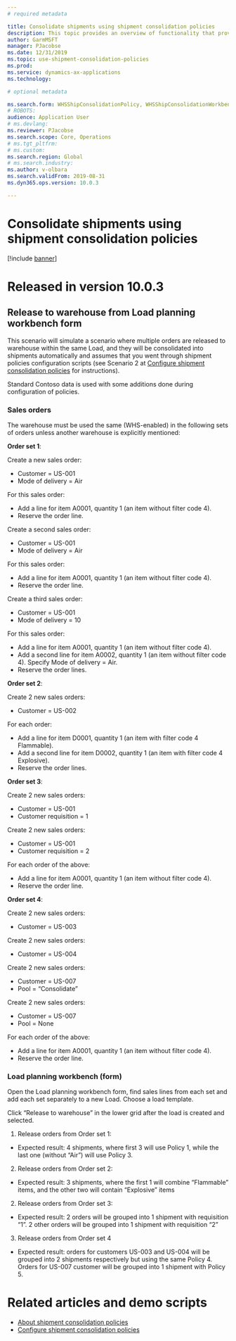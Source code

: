 ```yaml
---
# required metadata

title: Consolidate shipments using shipment consolidation policies
description: This topic provides an overview of functionality that provides use of shipment consolidation policies.
author: GarmMSFT
manager: PJacobse
ms.date: 12/31/2019
ms.topic: use-shipment-consolidation-policies
ms.prod:
ms.service: dynamics-ax-applications
ms.technology:

# optional metadata

ms.search.form: WHSShipConsolidationPolicy, WHSShipConsolidationWorkbench
# ROBOTS:
audience: Application User
# ms.devlang:
ms.reviewer: PJacobse
ms.search.scope: Core, Operations
# ms.tgt_pltfrm:
# ms.custom:
ms.search.region: Global
# ms.search.industry:
ms.author: v-olbara
ms.search.validFrom: 2019-08-31
ms.dyn365.ops.version: 10.0.3

---
```


# Consolidate shipments using shipment consolidation policies

[!include [banner](../includes/banner.md)]

# Released in version 10.0.3

## Release to warehouse from Load planning workbench form

This scenario will simulate a scenario where multiple orders are released to warehouse within the same Load, and they will be consolidated into shipments automatically and assumes that you went through shipment policies configuration scripts (see Scenario 2 at [Configure shipment consolidation policies](../configure-shipment-consolidation-policies.md) for instructions).

Standard Contoso data is used with some additions done during configuration of policies.

### Sales orders

The warehouse must be used the same (WHS-enabled) in the following sets of orders unless another warehouse is explicitly mentioned:

**Order set 1**:

Create a new sales order:
-	Customer = US-001
-	Mode of delivery = Air

For this sales order:

- Add a line for item A0001, quantity 1 (an item without filter code 4).
- Reserve the order line.

Create a second sales order:

- Customer = US-001
- Mode of delivery = Air

For this sales order:

- Add a line for item A0001, quantity 1 (an item without filter code 4).
- Reserve the order line.

Create a third sales order:

- Customer = US-001
- Mode of delivery = 10

For this sales order:

- Add a line for item A0001, quantity 1 (an item without filter code 4).
- Add a second line for item A0002, quantity 1 (an item without filter code 4). Specify Mode of delivery = Air.
- Reserve the order lines.

**Order set 2**:

Create 2 new sales orders:

- Customer = US-002

For each order:
-	Add a line for item D0001, quantity 1 (an item with filter code 4 Flammable).
-	Add a second line for item D0002, quantity 1 (an item with filter code 4 Explosive).
- Reserve the order lines.

**Order set 3**:

Create 2 new sales orders:
- Customer = US-001
- Customer requisition = 1

Create 2 new sales orders:
- Customer = US-001
- Customer requisition = 2

For each order of the above:
-	Add a line for item A0001, quantity 1 (an item without filter code 4).
- Reserve the order line.

**Order set 4**:

Create 2 new sales orders:
-	Customer = US-003

Create 2 new sales orders:
-	Customer = US-004

Create 2 new sales orders:
-	Customer = US-007
-	Pool = “Consolidate”

Create 2 new sales orders:
-	Customer = US-007
-	Pool = None

For each order of the above:
-	Add a line for item A0001, quantity 1 (an item without filter code 4).
- Reserve the order line.

###	Load planning workbench (form)

Open the Load planning workbench form, find sales lines from each set and add each set separately to a new Load. Choose a load template.

Click “Release to warehouse” in the lower grid after the load is created and selected.

1.	Release orders from Order set 1:
  - Expected result: 4 shipments, where first 3 will use Policy 1, while the last one (without “Air”) will use Policy 3.

2.	Release orders from Order set 2:
  -	Expected result: 3 shipments, where the first 1 will combine “Flammable” items, and the other two will contain “Explosive” items
2.	Release orders from Order set 3:
  - Expected result: 2 orders will be grouped into 1 shipment with requisition “1”. 2 other orders will be grouped into 1 shipment with requisition “2”
3.	Release orders from Order set 4
  - Expected result: orders for customers US-003 and US-004 will be grouped into 2 shipments respectively but using the same Policy 4. Orders for US-007 customer will be grouped into 1 shipment with Policy 5.


# Related articles and demo scripts

- [About shipment consolidation policies](../about-shipment-consolidation-policies.md)  
- [Configure shipment consolidation policies](../configure-shipment-consolidation-policies.md)
